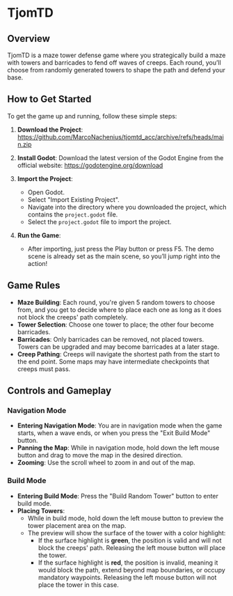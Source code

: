 # TjomTD

## Overview

TjomTD is a maze tower defense game where you strategically build a maze with towers and barricades to fend off waves of creeps. Each round, you’ll choose from randomly generated towers to shape the path and defend your base.

## How to Get Started

To get the game up and running, follow these simple steps:

1. **Download the Project**: https://github.com/MarcoNachenius/tjomtd_acc/archive/refs/heads/main.zip

2. **Install Godot**: Download the latest version of the Godot Engine from the official website: https://godotengine.org/download

3. **Import the Project**:
   - Open Godot.
   - Select "Import Existing Project".
   - Navigate into the directory where you downloaded the project, which contains the `project.godot` file.
   - Select the `project.godot` file to import the project.

4. **Run the Game**:
   - After importing, just press the Play button or press F5. The demo scene is already set as the main scene, so you’ll jump right into the action!

## Game Rules

- **Maze Building**: Each round, you're given 5 random towers to choose from, and you get to decide where to place each one as long as it does not block the creeps' path completely.
- **Tower Selection**: Choose one tower to place; the other four become barricades.
- **Barricades**: Only barricades can be removed, not placed towers. Towers can be upgraded and may become barricades at a later stage.
- **Creep Pathing**: Creeps will navigate the shortest path from the start to the end point. Some maps may have intermediate checkpoints that creeps must pass.


## Controls and Gameplay

### Navigation Mode
- **Entering Navigation Mode**: You are in navigation mode when the game starts, when a wave ends, or when you press the "Exit Build Mode" button.
- **Panning the Map**: While in navigation mode, hold down the left mouse button and drag to move the map in the desired direction.
- **Zooming**: Use the scroll wheel to zoom in and out of the map.

### Build Mode
- **Entering Build Mode**: Press the "Build Random Tower" button to enter build mode.
- **Placing Towers**:
  - While in build mode, hold down the left mouse button to preview the tower placement area on the map.
  - The preview will show the surface of the tower with a color highlight:
    - If the surface highlight is **green**, the position is valid and will not block the creeps' path. Releasing the left mouse button will place the tower.
    - If the surface highlight is **red**, the position is invalid, meaning it would block the path, extend beyond map boundaries, or occupy mandatory waypoints. Releasing the left mouse button will not place the tower in this case.
